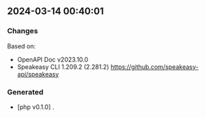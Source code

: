 

## 2024-03-14 00:40:01
### Changes
Based on:
- OpenAPI Doc v2023.10.0 
- Speakeasy CLI 1.209.2 (2.281.2) https://github.com/speakeasy-api/speakeasy
### Generated
- [php v0.1.0] .